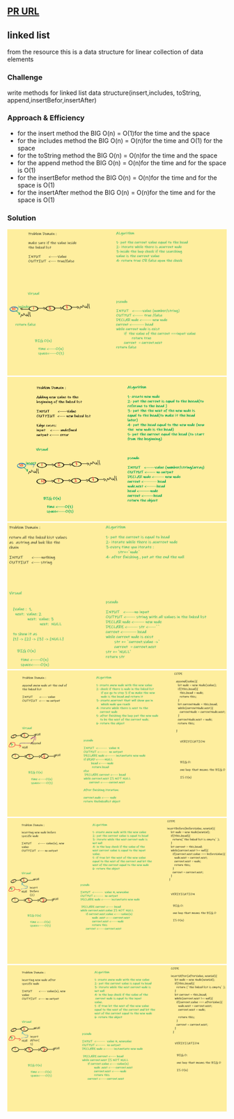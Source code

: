 ## [PR URL](https://github.com/yousef-401-advanced-javascript/data-structures-and-algorithms/pull/5)

## linked list
from the resource this is a data structure for linear collection of data elements
### Challenge
write methods for linked list data structure(insert,includes, toString, append,insertBefor,insertAfter)

### Approach & Efficiency

- for the insert method the BIG O(n) = O(1)for the time and the space 
- for the includes method the BIG O(n) = O(n)for the time and O(1) for the space
- for the toString method the BIG O(n) = O(n)for the time and the space 
- for the append method the BIG O(n) = O(n)for the time and for the space is O(1) 
- for the insertBefor method the BIG O(n) = O(n)for the time and for the space is O(1) 
- for the insertAfter method the BIG O(n) = O(n)for the time and for the space is O(1) 


### Solution
![whiteboard images](../../assets/linked-list/includes.png)
![whiteboard images](../../assets/linked-list/insert.PNG)
![whiteboard images](../../assets/linked-list/toString.png)
![whiteboard images](../../assets/linked-list/append.png)
![whiteboard images](../../assets/linked-list/insertBefore.png)
![whiteboard images](../../assets/linked-list/insertAfter.png)

